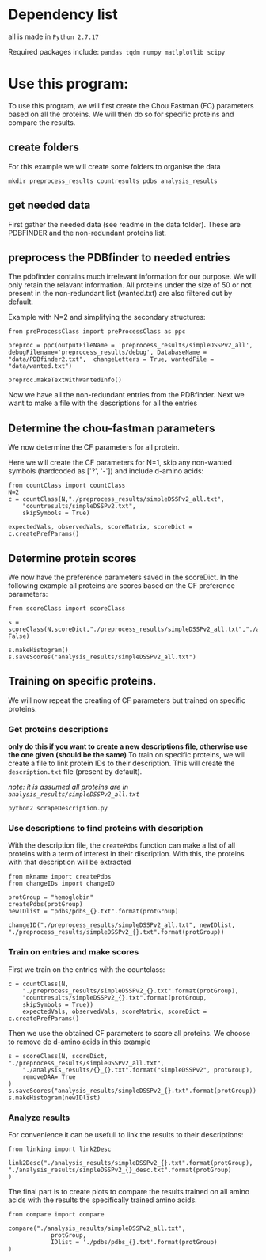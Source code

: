 # Dependency list
all is made in ```Python 2.7.17```

Required packages include:
`
pandas
tqdm
numpy
matlplotlib
scipy
`


# Use this program:
To use this program, we will first create the Chou Fastman (FC) parameters based on all the proteins. We will then do so for specific proteins and compare the results.

## create folders
For this example we will create some folders to organise the data
```
mkdir preprocess_results countresults pdbs analysis_results
```

## get needed data
First gather the needed data (see readme in the data folder). These are PDBFINDER and the non-redundant proteins list.

## preprocess the PDBfinder to needed entries
The pdbfinder contains much irrelevant information for our purpose. We will only retain the relavant information. All proteins under the size of 50 or not present in the non-redundant list (wanted.txt) are also filtered out by default.

Example with N=2 and simplifying the secondary structures:

```
from preProcessClass import preProcessClass as ppc

preproc = ppc(outputFileName = 'preprocess_results/simpleDSSPv2_all', debugFilename='preprocess_results/debug', DatabaseName = "data/PDBfinder2.txt",  changeLetters = True, wantedFile = "data/wanted.txt")

preproc.makeTextWithWantedInfo()
```

Now we have all the non-redundant entries from the PDBfinder. Next we want to make a file with the descriptions for all the entries


## Determine the chou-fastman parameters
We now determine the CF parameters for all protein. 

Here we will create the CF parameters for N=1, skip any non-wanted symbols (hardcoded as ['?', '-']) and include d-amino acids:


```
from countClass import countClass
N=2
c = countClass(N,"./preprocess_results/simpleDSSPv2_all.txt",
	"countresults/simpleDSSPv2.txt",
	skipSymbols = True)
	
expectedVals, observedVals, scoreMatrix, scoreDict = c.createPrefParams() 
```

## Determine protein scores
We now have the preference parameters saved in the scoreDict. In the following example all proteins are scores based on the CF preference parameters:

```
from scoreClass import scoreClass

s = scoreClass(N,scoreDict,"./preprocess_results/simpleDSSPv2_all.txt","./analysis_results/simpleDSSPv2.txt",removeDAA= False)

s.makeHistogram()
s.saveScores("analysis_results/simpleDSSPv2_all.txt")
```


## Training on specific proteins.
We will now repeat the creating of CF parameters but trained on specific proteins.

### Get proteins descriptions
**only do this if you want to create a new descriptions file, otherwise use the one given (should be the same)**
To train on specific proteins, we will create a file to link protein IDs to their description. This will create the `description.txt` file (present by default).

_note: it is assumed all proteins are in ```analysis_results/simpleDSSPv2_all.txt```_

```
python2 scrapeDescription.py 
```

### Use descriptions to find proteins with description
With the description file, the ```createPdbs``` function can make a list of all proteins with a term of interest in their discription. With this, the proteins with that description will be extracted

```
from mkname import createPdbs
from changeIDs import changeID

protGroup = "hemoglobin"
createPdbs(protGroup)
newIDlist = "pdbs/pdbs_{}.txt".format(protGroup)

changeID("./preprocess_results/simpleDSSPv2_all.txt", newIDlist, "./preprocess_results/simpleDSSPv2_{}.txt".format(protGroup))
```

### Train on entries and make scores
First we train on the entries with the countclass:

```
c = countClass(N, 
	"./preprocess_results/simpleDSSPv2_{}.txt".format(protGroup), 
	"countresults/simpleDSSPv2_{}.txt".format(protGroup,
	skipSymbols = True))
	expectedVals, observedVals, scoreMatrix, scoreDict = c.createPrefParams() 

```

Then we use the obtained CF parameters to score all proteins. We choose to remove de d-amino acids in this example

```
s = scoreClass(N, scoreDict, "./preprocess_results/simpleDSSPv2_all.txt",
	"./analysis_results/{}_{}.txt".format("simpleDSSPv2", protGroup),
	removeDAA= True
)
s.saveScores("analysis_results/simpleDSSPv2_{}.txt".format(protGroup))
s.makeHistogram(newIDlist)
```

### Analyze results
For convenience it can be usefull to link the results to their descriptions:
```
from linking import link2Desc

link2Desc("./analysis_results/simpleDSSPv2_{}.txt".format(protGroup), "./analysis_results/simpleDSSPv2_{}_desc.txt".format(protGroup)
)

```

The final part is to create plots to compare the results trained on all amino acids with the results the specifically trained amino acids.
```
from compare import compare

compare("./analysis_results/simpleDSSPv2_all.txt",
	 		protGroup,
	 		IDlist = './pdbs/pdbs_{}.txt'.format(protGroup)
)

```
